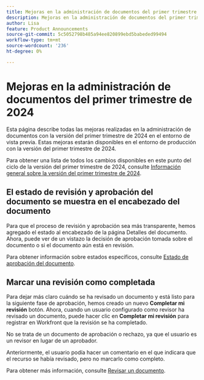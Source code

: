 ```yaml
---
title: Mejoras en la administración de documentos del primer trimestre de 2024
description: Mejoras en la administración de documentos del primer trimestre de 2024
author: Lisa
feature: Product Announcements
source-git-commit: 5c5052798b485a94ee820899ebd5babeded99494
workflow-type: tm+mt
source-wordcount: '236'
ht-degree: 0%

---
```


# Mejoras en la administración de documentos del primer trimestre de 2024

Esta página describe todas las mejoras realizadas en la administración de documentos con la versión del primer trimestre de 2024 en el entorno de vista previa. Estas mejoras estarán disponibles en el entorno de producción con la versión del primer trimestre de 2024.

Para obtener una lista de todos los cambios disponibles en este punto del ciclo de la versión del primer trimestre de 2024, consulte [Información general sobre la versión del primer trimestre de 2024](/help/quicksilver/product-announcements/product-releases/23-q4-release-activity/23-q4-release-overview.md).

## El estado de revisión y aprobación del documento se muestra en el encabezado del documento

Para que el proceso de revisión y aprobación sea más transparente, hemos agregado el estado al encabezado de la página Detalles del documento. Ahora, puede ver de un vistazo la decisión de aprobación tomada sobre el documento o si el documento aún está en revisión.

Para obtener información sobre estados específicos, consulte [Estado de aprobación del documento](/help/quicksilver/review-and-approve-work/document-reviews-and-approvals/manage-document-approvals/document-approval-status.md).

## Marcar una revisión como completada

Para dejar más claro cuándo se ha revisado un documento y está listo para la siguiente fase de aprobación, hemos creado un nuevo **Completar mi revisión** botón. Ahora, cuando un usuario configurado como revisor ha revisado un documento, puede hacer clic en **Completar mi revisión** para registrar en Workfront que la revisión se ha completado.

No se trata de un documento de aprobación o rechazo, ya que el usuario es un revisor en lugar de un aprobador.

Anteriormente, el usuario podía hacer un comentario en el que indicara que el recurso se había revisado, pero no marcarlo como completo.

Para obtener más información, consulte [Revisar un documento](/help/quicksilver/review-and-approve-work/document-reviews-and-approvals/review-and-approve-documents/review-a-document.md).

